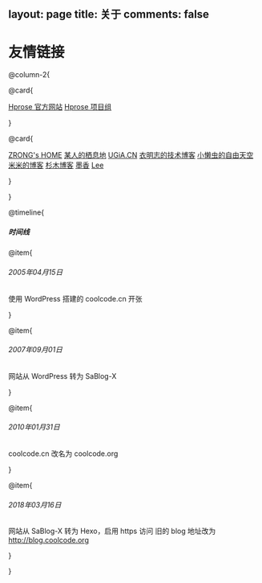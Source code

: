 layout: page
title: 关于
comments: false
---

# 友情链接

@column-2{

@card{

[Hprose 官方网站](http://hprose.com/)
[Hprose 项目组](https://github.com/hprose/)

}

@card{

[ZRONG's HOME](https://zengrong.net/)
[某人的栖息地](http://www.ooso.net/)
[UGiA.CN](http://www.ugia.cn/)
[衣明志的技术博客](http://yimingzhi.net/)
[小懒虫的自由天空](http://yiyi.coolcode.org/)
[米米的博客](https://zhangshuqiao.org/)
[杉木博客](http://w3more.cn)
[墨香](http://codemx.cn/)
[Lee](https://lee981265.github.io/)

}

}

@timeline{

##### 时间线

@item{

###### 2005年04月15日
使用 WordPress 搭建的 coolcode.cn 开张

}

@item{

###### 2007年09月01日
网站从 WordPress 转为 SaBlog-X

}

@item{

###### 2010年01月31日
coolcode.cn 改名为 coolcode.org

}

@item{

###### 2018年03月16日

网站从 SaBlog-X 转为 Hexo，启用 https 访问
旧的 blog 地址改为 http://blog.coolcode.org

}

}